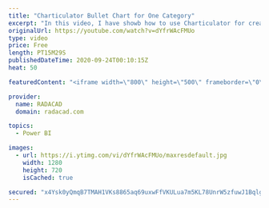 ```yaml
---
title: "Charticulator Bullet Chart for One Category"
excerpt: "In this video, I have showb how to use Charticulator for creating a Bullet Chart with one Category,"
originalUrl: https://youtube.com/watch?v=dYfrWAcFMUo
type: video
price: Free
length: PT15M29S
publishedDateTime: 2020-09-24T00:10:15Z
heat: 50

featuredContent: "<iframe width=\"800\" height=\"500\" frameborder=\"0\" src=\"https://www.youtube.com/embed/dYfrWAcFMUo\" allow=\"accelerometer; autoplay; encrypted-media; gyroscope; picture-in-picture\" allowfullscreen></iframe>"

provider:
  name: RADACAD
  domain: radacad.com

topics:
  - Power BI

images:
  - url: https://i.ytimg.com/vi/dYfrWAcFMUo/maxresdefault.jpg
    width: 1280
    height: 720
    isCached: true

secured: "x4Ysk0yQmqB7TMAH1VKs8865aq69uxwFfVKULua7m5KL78UnrW5zfuwJ1BqlgqKCegPgeG22sI+2F0lPOwUWBliSj9B+dPGC67SEnI0nFmUtPdaQyfkSJhqBuT3/3oxCQcNA+69rpL5dXA9f0nFQri4h8p7nOeCCESMR7sQwm1Z7MlyDTindLe/pOu7CFcFV6eNrmzJ/HeCWkxXuhB64MIbDgCmSRAsnSwo8tdIixoRHReK9SL44gQyGcEa6KbTVo79J1Rqg9Iq1S++WSnNq87mWpimbgn3JpD8Sj/iwFL6Flv4pqTbX6xSUCIayLlISPrJvLcHipFz6Igs7QMR4/494JwmMwwvNOvBUz8k9IyZXBMK5zH3pwphbLQHsczEKGfcyNAAmn1M3KjBnLCEJ/MdjIq7B+np18v39JZrTbv4=;AL4hABhCtof9wk7dnF5aiQ=="
---
```


